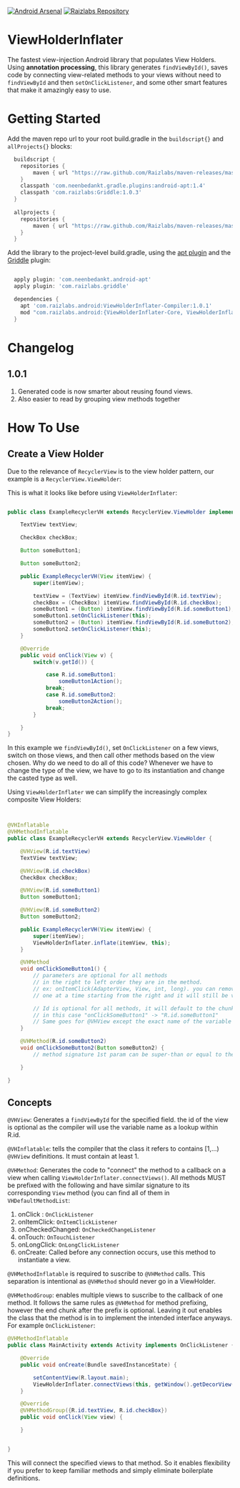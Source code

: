 [![Android Arsenal](https://img.shields.io/badge/Android%20Arsenal-ViewHolderInflater-lightgrey.svg?style=flat)](https://android-arsenal.com/details/1/1257) [![Raizlabs Repository](http://img.shields.io/badge/Raizlabs%20Repository-1.0.1-blue.svg?style=flat)](https://github.com/Raizlabs/maven-releases)

ViewHolderInflater
==================

The fastest view-injection Android library that populates View Holders. Using **annotation processing**,
this library generates ```findViewById()```, saves code by connecting view-related methods
to your views without need to ```findViewById``` and then ```setOnClickListener```, and some other smart
features that make it amazingly easy to use.

# Getting Started

Add the maven repo url to your root build.gradle in the ```buildscript{}``` and ```allProjects{}``` blocks:

```groovy
  buildscript {
    repositories {
        maven { url "https://raw.github.com/Raizlabs/maven-releases/master/releases" }
    }
    classpath 'com.neenbedankt.gradle.plugins:android-apt:1.4'
    classpath 'com.raizlabs:Griddle:1.0.3'
  }
  
  allprojects {
    repositories {
        maven { url "https://raw.github.com/Raizlabs/maven-releases/master/releases" }
    }
  }


```

Add the library to the project-level build.gradle, using the [apt plugin](https://bitbucket.org/hvisser/android-apt) and the 
[Griddle](https://github.com/Raizlabs/Griddle) plugin:

```groovy

  apply plugin: 'com.neenbedankt.android-apt'
  apply plugin: 'com.raizlabs.griddle'

  dependencies {
    apt 'com.raizlabs.android:ViewHolderInflater-Compiler:1.0.1'
    mod "com.raizlabs.android:{ViewHolderInflater-Core, ViewHolderInflater}:1.0.1"
  }

```

# Changelog

## 1.0.1

  1. Generated code is now smarter about reusing found views. 
  2. Also easier to read by grouping view methods together

# How To Use


## Create a View Holder

Due to the relevance of ```RecyclerView``` is to the view holder pattern, our example
is a ```RecyclerView.ViewHolder```:

This is what it looks like before using ```ViewHolderInflater```:

```java

public class ExampleRecyclerVH extends RecyclerView.ViewHolder implements OnClickListener {

    TextView textView;

    CheckBox checkBox;

    Button someButton1;

    Button someButton2;

    public ExampleRecyclerVH(View itemView) {
        super(itemView);

        textView = (TextView) itemView.findViewById(R.id.textView);
        checkBox = (CheckBox) itemView.findViewById(R.id.checkBox);
        someButton1 = (Button) itemView.findViewById(R.id.someButton1);
        someButton1.setOnClickListener(this);
        someButton2 = (Button) itemView.findViewById(R.id.someButton2);
        someButton2.setOnClickListener(this);
    }

    @Override
    public void onClick(View v) {
        switch(v.getId()) {

            case R.id.someButton1:
                someButton1Action();
            break;
            case R.id.someButton2:
                someButton2Action();
            break;
        }

    }
}

```

In this example we ```findViewById()```, set ```OnClickListener``` on a few views, switch on those views,
and then call other methods based on the view chosen. Why do we need to do all of this code? Whenever
we have to change the type of the view, we have to go to its instantiation and change the casted type as well.

Using  ```ViewHolderInflater``` we can simplify the increasingly complex composite View Holders:


```java


@VHInflatable
@VHMethodInflatable
public class ExampleRecyclerVH extends RecyclerView.ViewHolder {

    @VHView(R.id.textView)
    TextView textView;

    @VHView(R.id.checkBox)
    CheckBox checkBox;

    @VHView(R.id.someButton1)
    Button someButton1;

    @VHView(R.id.someButton2)
    Button someButton2;

    public ExampleRecyclerVH(View itemView) {
        super(itemView);
        ViewHolderInflater.inflate(itemView, this);
    }

    @VHMethod
    void onClickSomeButton1() {
        // parameters are optional for all methods
        // in the right to left order they are in the method.
        // ex: onItemClick(AdapterView, View, int, long). you can remove parameters
        // one at a time starting from the right and it will still be valid.

        // Id is optional for all methods, it will default to the chunk after the method prefix.
        // in this case "onClickSomeButton1" -> "R.id.someButton1"
        // Same goes for @VHView except the exact name of the variable is used in the R.id lookup
    }

    @VHMethod(R.id.someButton2)
    void onClickSomeButton2(Button someButton2) {
        // method signature 1st param can be super-than or equal to the class of its id.

    }

}


```

## Concepts

```@VHView```: Generates a ```findViewById``` for the specified field. the id of the view is optional
as the compiler will use the variable name as a lookup within R.id.

```@VHInflatable```: tells the compiler that the class it refers to contains [1,...) ```@VHView``` definitions.
It must contain at least 1.

```@VHMethod```: Generates the code to "connect" the method to a callback on a view when calling
```ViewHolderInflater.connectViews()```. All methods MUST be prefixed with the following and have similar
signature to its corresponding ```View``` method (you can find all of them in ```VHDefaultMethodList```:
  1. onClick : ```OnClickListener```
  2. onItemClick: ```OnItemClickListener```
  3. onCheckedChanged: ```OnCheckedChangeListener```
  4. onTouch: ```OnTouchListener```
  5. onLongClick: ```OnLongClickListener```
  6. onCreate: Called before any connection occurs, use this method to instantiate a view.

```@VHMethodInflatable``` is required to suscribe to ```@VHMethod``` calls. This separation is
intentional as ```@VHMethod``` should never go in a ViewHolder.

```@VHMethodGroup```: enables multiple views to suscribe to the callback of one method. It follows
the same rules as ```@VHMethod``` for method prefixing, however the end chunk after the prefix is optional. Leaving
it out enables the class that the method is in to implement the intended interface anyways. For example ```OnClickListener```:

```java
@VHMethodInflatable
public class MainActivity extends Activity implements OnClickListener {

    @Override
    public void onCreate(Bundle savedInstanceState) {

        setContentView(R.layout.main);
        ViewHolderInflater.connectViews(this, getWindow().getDecorView());
    }

    @Override
    @VHMethodGroup({R.id.textView, R.id.checkBox})
    public void onClick(View view) {

    }


}


```

This will connect the specified views to that method. So it enables flexibility if you prefer to
keep familiar methods and simply eliminate boilerplate definitions.
